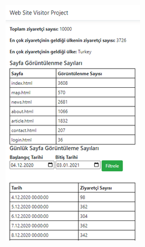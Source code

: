![websitevisitorsproject](https://raw.githubusercontent.com/cagriustun/WebSiteData/main/ProjectSS.png)
